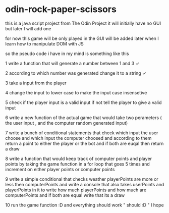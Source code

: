 # odin-rock-paper-scissors
this is a java script project from The Odin Project it will initially have no GUI but later I will add one

for now this game will be only played in the GUI will be added later when I learn how to manipulate DOM with JS 

so the pseudo code i have in my mind is something like this 

1 write a function that will generate a number between 1 and 3 ✓

2 according to which number was generated change it to a string ✓

3 take a input from the player 

4 change the input to lower case to make the input case insensetive

5 check if the player input is a valid input if not tell the player to give a valid input

6 write a new function of the actual game that would take two perameters ( the user input , and the computer random generated input)

7 write a bunch of conditional statements that check which input the user choose and which input the computer choosed and according to them return a point to either the player or the bot and if both are euqal then return a draw 

8 write a function that would keep track of computer points and player points by taking the game function in a for loop that goes 5 times and increment on either player points or computer points

9 write a simple conditional that checks weather playerPoints are more or less then computerPoints and write a console that also takes userPoints and playerPoints in it to write how much playerPoints and how much are computerPoints and if both are equal write that its a draw

10 run the game function :D and everything should work   " should :D "   I hope

